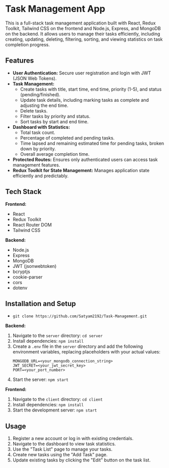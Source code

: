 # Task Management App

This is a full-stack task management application built with React, Redux Toolkit, Tailwind CSS on the frontend and Node.js, Express, and MongoDB on the backend.  It allows users to manage their tasks efficiently, including creating, updating, deleting, filtering, sorting, and viewing statistics on task completion progress.

## Features

* **User Authentication:** Secure user registration and login with JWT (JSON Web Tokens).
* **Task Management:**
    * Create tasks with title, start time, end time, priority (1-5), and status (pending/finished).
    * Update task details, including marking tasks as complete and adjusting the end time.
    * Delete tasks.
    * Filter tasks by priority and status.
    * Sort tasks by start and end time.
* **Dashboard with Statistics:**
    * Total task count.
    * Percentage of completed and pending tasks.
    * Time lapsed and remaining estimated time for pending tasks, broken down by priority.
    * Overall average completion time.
* **Protected Routes:**  Ensures only authenticated users can access task management features.
* **Redux Toolkit for State Management:**  Manages application state efficiently and predictably.


## Tech Stack

**Frontend:**

* React
* Redux Toolkit
* React Router DOM
* Tailwind CSS

**Backend:**

* Node.js
* Express
* MongoDB
* JWT (jsonwebtoken)
* bcryptjs
* cookie-parser
* cors
* dotenv

## Installation and Setup

- `git clone https://github.com/Satyam2192/Task-Management.git`

**Backend:**
1. Navigate to the `server` directory: `cd server`
2. Install dependencies: `npm install`
3. Create a `.env` file in the `server` directory and add the following environment variables, replacing placeholders with your actual values:
    ```
    MONGODB_URL=<your_mongodb_connection_string>
    JWT_SECRET=<your_jwt_secret_key>
    PORT=<your_port_number> 
    ```
4. Start the server: `npm start`

**Frontend:**

1. Navigate to the `client` directory: `cd client`
2. Install dependencies: `npm install`
3. Start the development server: `npm start`

## Usage

1. Register a new account or log in with existing credentials.
2. Navigate to the dashboard to view task statistics.
3. Use the "Task List" page to manage your tasks.
4. Create new tasks using the "Add Task" page.
5. Update existing tasks by clicking the "Edit" button on the task list.


